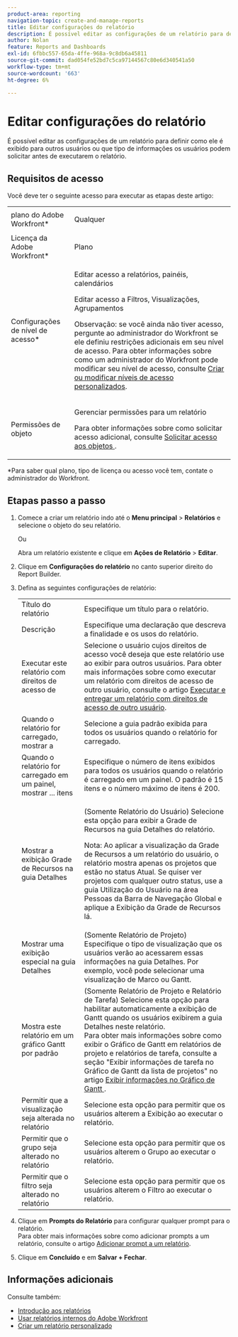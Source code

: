 ```yaml
---
product-area: reporting
navigation-topic: create-and-manage-reports
title: Editar configurações do relatório
description: É possível editar as configurações de um relatório para definir como ele é exibido para outros usuários ou que tipo de informações os usuários podem solicitar antes de executarem o relatório.
author: Nolan
feature: Reports and Dashboards
exl-id: 6fbbc557-65da-4ffe-968a-9c8db6a45811
source-git-commit: dad054fe52bd7c5ca97144567c80e6d340541a50
workflow-type: tm+mt
source-wordcount: '663'
ht-degree: 6%

---
```


# Editar configurações do relatório

É possível editar as configurações de um relatório para definir como ele é exibido para outros usuários ou que tipo de informações os usuários podem solicitar antes de executarem o relatório.

## Requisitos de acesso

Você deve ter o seguinte acesso para executar as etapas deste artigo:

<table style="table-layout:auto"> 
 <col> 
 <col> 
 <tbody> 
  <tr> 
   <td role="rowheader">plano do Adobe Workfront*</td> 
   <td> <p>Qualquer</p> </td> 
  </tr> 
  <tr> 
   <td role="rowheader">Licença da Adobe Workfront*</td> 
   <td> <p>Plano </p> </td> 
  </tr> 
  <tr> 
   <td role="rowheader">Configurações de nível de acesso*</td> 
   <td> <p>Editar acesso a relatórios, painéis, calendários</p> <p>Editar acesso a Filtros, Visualizações, Agrupamentos</p> <p>Observação: se você ainda não tiver acesso, pergunte ao administrador do Workfront se ele definiu restrições adicionais em seu nível de acesso. Para obter informações sobre como um administrador do Workfront pode modificar seu nível de acesso, consulte <a href="../../../administration-and-setup/add-users/configure-and-grant-access/create-modify-access-levels.md" class="MCXref xref">Criar ou modificar níveis de acesso personalizados</a>.</p> </td> 
  </tr> 
  <tr> 
   <td role="rowheader">Permissões de objeto</td> 
   <td> <p>Gerenciar permissões para um relatório</p> <p>Para obter informações sobre como solicitar acesso adicional, consulte <a href="../../../workfront-basics/grant-and-request-access-to-objects/request-access.md" class="MCXref xref">Solicitar acesso aos objetos </a>.</p> </td> 
  </tr> 
 </tbody> 
</table>

&#42;Para saber qual plano, tipo de licença ou acesso você tem, contate o administrador do Workfront.

## Etapas passo a passo

1. Comece a criar um relatório indo até o **Menu principal** > **Relatórios** e selecione o objeto do seu relatório.

   Ou

   Abra um relatório existente e clique em **Ações de Relatório** > **Editar**.

1. Clique em **Configurações do relatório** no canto superior direito do Report Builder.
1. Defina as seguintes configurações de relatório:

   <table style="table-layout:auto"> 
    <col> 
    <col> 
    <tbody> 
     <tr> 
      <td role="rowheader">Título do relatório</td> 
      <td>Especifique um título para o relatório.</td> 
     </tr> 
     <tr> 
      <td role="rowheader">Descrição</td> 
      <td>Especifique uma declaração que descreva a finalidade e os usos do relatório.</td> 
     </tr> 
     <tr> 
      <td role="rowheader">Executar este relatório com direitos de acesso de</td> 
      <td>Selecione o usuário cujos direitos de acesso você deseja que este relatório use ao exibir para outros usuários. Para obter mais informações sobre como executar um relatório com direitos de acesso de outro usuário, consulte o artigo <a href="../../../reports-and-dashboards/reports/creating-and-managing-reports/run-deliver-report-access-rights-another-user.md" class="MCXref xref">Executar e entregar um relatório com direitos de acesso de outro usuário</a>.</td> 
     </tr> 
     <tr> 
      <td role="rowheader">Quando o relatório for carregado, mostrar a</td> 
      <td>Selecione a guia padrão exibida para todos os usuários quando o relatório for carregado.</td> 
     </tr> 
     <tr> 
      <td role="rowheader">Quando o relatório for carregado em um painel, mostrar ... itens</td> 
      <td>Especifique o número de itens exibidos para todos os usuários quando o relatório é carregado em um painel. O padrão é 15 itens e o número máximo de itens é 200.</td> 
     </tr> 
     <tr> 
      <td role="rowheader">Mostrar a exibição Grade de Recursos na guia Detalhes</td> 
      <td> <p>(Somente Relatório do Usuário) Selecione esta opção para exibir a Grade de Recursos na guia Detalhes do relatório.</p> <p>Nota: Ao aplicar a visualização da Grade de Recursos a um relatório do usuário, o relatório mostra apenas os projetos que estão no status Atual. Se quiser ver projetos com qualquer outro status, use a guia Utilização do Usuário na área Pessoas da Barra de Navegação Global e aplique a Exibição da Grade de Recursos lá. <!--
         <MadCap:conditionalText data-mc-conditions="QuicksilverOrClassic.Draft mode">
          For more information about using the Resource Grid, see the article Overview of the Resource Grid . (drafted because this article is drafted also: Article is in draft Feb 1, 2021)
         </MadCap:conditionalText>
        --></p> </td> 
     </tr> 
     <tr> 
      <td role="rowheader">Mostrar uma exibição especial na guia Detalhes</td> 
      <td>(Somente Relatório de Projeto) Especifique o tipo de visualização que os usuários verão ao acessarem essas informações na guia Detalhes. Por exemplo, você pode selecionar uma visualização de Marco ou Gantt.</td> 
     </tr> 
     <tr> 
      <td role="rowheader">Mostra este relatório em um gráfico Gantt por padrão</td> 
      <td>(Somente Relatório de Projeto e Relatório de Tarefa) Selecione esta opção para habilitar automaticamente a exibição de Gantt quando os usuários exibirem a guia Detalhes neste relatório.<br>Para obter mais informações sobre como exibir o Gráfico de Gantt em relatórios de projeto e relatórios de tarefa, consulte a seção "Exibir informações de tarefa no Gráfico de Gantt da lista de projetos" no artigo <a href="../../../manage-work/gantt-chart/use-the-gantt-chart/view-info-in-gantt.md" class="MCXref xref">Exibir informações no Gráfico de Gantt </a>.</td> 
     </tr> 
     <tr> 
      <td role="rowheader">Permitir que a visualização seja alterada no relatório</td> 
      <td>Selecione esta opção para permitir que os usuários alterem a Exibição ao executar o relatório.</td> 
     </tr> 
     <tr> 
      <td role="rowheader">Permitir que o grupo seja alterado no relatório</td> 
      <td>Selecione esta opção para permitir que os usuários alterem o Grupo ao executar o relatório.</td> 
     </tr> 
     <tr> 
      <td role="rowheader">Permitir que o filtro seja alterado no relatório</td> 
      <td>Selecione esta opção para permitir que os usuários alterem o Filtro ao executar o relatório.</td> 
     </tr> 
    </tbody> 
   </table>

1. Clique em **Prompts do Relatório** para configurar qualquer prompt para o relatório.\
   Para obter mais informações sobre como adicionar prompts a um relatório, consulte o artigo [Adicionar prompt a um relatório](../../../reports-and-dashboards/reports/creating-and-managing-reports/add-prompt-report.md).

1. Clique em **Concluído** e em **Salvar + Fechar**.

## Informações adicionais

Consulte também:

<!--outdated: * [Basic Report Creation Program for the new Workfront experience](https://one.workfront.com/s/basic-report-creation-program) -->
* [Introdução aos relatórios](../../../reports-and-dashboards/reports/reporting/get-started-reports-workfront.md)
* [Usar relatórios internos do Adobe Workfront](../../../reports-and-dashboards/reports/using-built-in-reports/use-workfront-built-in-reports.md)
* [Criar um relatório personalizado](../../../reports-and-dashboards/reports/creating-and-managing-reports/create-custom-report.md)
